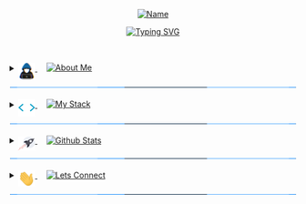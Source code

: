 <!-- Name Header -->
<p align="center">
<a href="#"><img src="https://readme-typing-svg.herokuapp.com?font=Varela+Round&size=20&pause=8000&color=36BCF7E1&center=true&vCenter=true&width=435&height=50&lines=Noor+Chasib" alt="Name" /></a>
</p>
<p align="center">
<a href="#"><img src="https://readme-typing-svg.herokuapp.com?font=Varela+Round&size=30&pause=1500&center=true&width=600&height=50&lines=Junior+Full-Stack+Web+Developer;Lighthouse+Labs+Student;Bachelor+of+Science" alt="Typing SVG" /></a>
</p>

##
<br>

<!-- About Me -->

<details> 
  <summary>
      <a href="#"> 
	<img align="middle" src="https://github.com/NoorChasib/NoorChasib/blob/main/img/about_me.gif" width="30">
      </a>
      &nbsp;&nbsp;&nbsp;
<a href="#"><img align="top" src="https://readme-typing-svg.herokuapp.com?font=Varela+Round&size=25&duration=3000&pause=5000&color=C9D1D9&multiline=true&width=200&height=40&lines=About+Me" alt="About Me" /></a>
  </summary>
  
<picture> <img align="right" src="https://github.com/NoorChasib/NoorChasib/blob/main/img/Right_Side.gif" width = 250px></picture>

<br>

- A passionate Self-taught Front-end developer
- Playing CTF's at spare time
- Currently learning Web Development by Self
- Personal website
- I’m currently open for an Intern or a new job opportunity
<br>
<br>
<br>
	
</details>

<img src="https://github.com/NoorChasib/NoorChasib/blob/main/img/line3.gif" width="100%" height="1">

<br>
<br>

<!-- My Stack -->

<details> 
  <summary>
      <a href="#"> 
        <img align="middle" src="https://github.com/NoorChasib/NoorChasib/blob/main/img/skills.gif" width="30">
      </a>
	  &nbsp;&nbsp;&nbsp;
	<a href="#"><img align="top" src="https://readme-typing-svg.herokuapp.com?font=Varela+Round&size=25&duration=3000&pause=5000&color=C9D1D9&multiline=true&width=200&height=40&lines=My+Stack" alt="My Stack"/></a>
	  </a>

  </summary>
	
### Some things I'd like to learn next ⭐️
![Python](https://img.shields.io/badge/python-3670A0?style=for-the-badge&logo=python&logoColor=ffdd54)
![Angular.js](https://img.shields.io/badge/angular.js-%23E23237.svg?style=for-the-badge&logo=angularjs&logoColor=white)
![MongoDB](https://img.shields.io/badge/MongoDB-%234ea94b.svg?style=for-the-badge&logo=mongodb&logoColor=white)

### Learning in Progress 👨‍🎓
![Next JS](https://img.shields.io/badge/Next-black?style=for-the-badge&logo=next.js&logoColor=white)
![TypeScript](https://img.shields.io/badge/typescript-%23007ACC.svg?style=for-the-badge&logo=typescript&logoColor=white)
![TailwindCSS](https://img.shields.io/badge/tailwindcss-%2338B2AC.svg?style=for-the-badge&logo=tailwind-css&logoColor=white)

### Things I code with 👨🏻‍💻

![JavaScript](https://img.shields.io/badge/javascript-%23323330.svg?style=for-the-badge&logo=javascript&logoColor=%23F7DF1E)
![Ruby](https://img.shields.io/badge/ruby-%23CC342D.svg?style=for-the-badge&logo=ruby&logoColor=white)
![Rails](https://img.shields.io/badge/rails-%23CC0000.svg?style=for-the-badge&logo=ruby-on-rails&logoColor=white)
![HTML5](https://img.shields.io/badge/html5-%23E34F26.svg?style=for-the-badge&logo=html5&logoColor=white)
![CSS3](https://img.shields.io/badge/css3-%231572B6.svg?style=for-the-badge&logo=css3&logoColor=white)
![React](https://img.shields.io/badge/react-%2320232a.svg?style=for-the-badge&logo=react&logoColor=%2361DAFB)
![jQuery](https://img.shields.io/badge/jquery-%230769AD.svg?style=for-the-badge&logo=jquery&logoColor=white)
![NodeJS](https://img.shields.io/badge/node.js-6DA55F?style=for-the-badge&logo=node.js&logoColor=white)
![Express.js](https://img.shields.io/badge/express.js-%23404d59.svg?style=for-the-badge&logo=express&logoColor=%2361DAFB)
![cypress](https://img.shields.io/badge/-cypress-%23E5E5E5?style=for-the-badge&logo=cypress&logoColor=058a5e)
![Jest](https://img.shields.io/badge/-jest-%23C21325?style=for-the-badge&logo=jest&logoColor=white)
![Mocha](https://img.shields.io/badge/-mocha-%238D6748?style=for-the-badge&logo=mocha&logoColor=white)
![Postgres](https://img.shields.io/badge/postgres-%23316192.svg?style=for-the-badge&logo=postgresql&logoColor=white)
![SQLite](https://img.shields.io/badge/sqlite-%2307405e.svg?style=for-the-badge&logo=sqlite&logoColor=white)
![SASS](https://img.shields.io/badge/SASS-hotpink.svg?style=for-the-badge&logo=SASS&logoColor=white)
![MUI](https://img.shields.io/badge/MUI-%230081CB.svg?style=for-the-badge&logo=mui&logoColor=white)
![Bootstrap](https://img.shields.io/badge/bootstrap-%23563D7C.svg?style=for-the-badge&logo=bootstrap&logoColor=white)
![Insomnia](https://img.shields.io/badge/Insomnia-black?style=for-the-badge&logo=insomnia&logoColor=5849BE)
![Heroku](https://img.shields.io/badge/heroku-%23430098.svg?style=for-the-badge&logo=heroku&logoColor=white)
![CircleCI](https://img.shields.io/badge/circle%20ci-%23161616.svg?style=for-the-badge&logo=circleci&logoColor=white)
	
<a href="#"><img alt="React" src="https://img.shields.io/badge/react-%2320232a.svg?style=for-the-badge&logo=react&logoColor=%2361DAFB"></a>
	
</details>

<img src="https://github.com/NoorChasib/NoorChasib/blob/main/img/line3.gif" width="100%" height="1">

<br>
<br>

<!-- Github Stats -->

<details> 
  <summary>
      <a href="#"> 
        <img align="middle" src="https://github.com/NoorChasib/NoorChasib/blob/main/img/rocket.gif" width="30">
      </a>
	  &nbsp;&nbsp;&nbsp;
	<a href="#"><img align="top" src="https://readme-typing-svg.herokuapp.com?font=Varela+Round&size=25&duration=3000&pause=5000&color=C9D1D9&multiline=true&width=200&height=40&lines=Github+Stats" alt="Github Stats"/></a>
	  
  </summary>
	
  <br>
  <br>
	
<div align="center">
  <a href="https://github.com/NoorChasib/">   
  <img height="180em" src="https://github-readme-stats-a4kc.vercel.app/api?username=NoorChasib&include_all_commits=true&count_private=true&show_icons=true&line_height=20&theme=react" /> 
  <img height="180em" src="https://github-readme-stats-a4kc.vercel.app/api/top-langs/?username=NoorChasib&layout=compact&show_icons=true&langs_count=8&line_height=20&theme=react" />
  </a>
</div>

</details>

<img src="https://github.com/NoorChasib/NoorChasib/blob/main/img/line3.gif" width="100%" height="1">

<br>
<br>


<!-- Lets Connect -->

<details> 
  <summary>
      <a href="#"> 
        <img align="middle" src="https://github.com/NoorChasib/NoorChasib/blob/main/img/waving.gif" width="30">
      </a>
	  &nbsp;&nbsp;&nbsp;
	<a href="#"><img align="top" src="https://readme-typing-svg.herokuapp.com?font=Varela+Round&size=25&duration=3000&pause=5000&color=C9D1D9&multiline=true&width=200&height=40&lines=Lets+Connect" alt="Lets Connect"/></a>
	  
  </summary>
	
  <br>
  <br>
	
<div align="center">
  <a href="https://github.com/NoorChasib/">   
  <img height="180em" src="https://github-readme-stats-a4kc.vercel.app/api?username=NoorChasib&include_all_commits=true&count_private=true&show_icons=true&line_height=20&theme=react" /> 
  <img height="180em" src="https://github-readme-stats-a4kc.vercel.app/api/top-langs/?username=NoorChasib&layout=compact&show_icons=true&langs_count=8&line_height=20&theme=react" />
  </a>
</div>

</details>

<img src="https://github.com/NoorChasib/NoorChasib/blob/main/img/line3.gif" width="100%" height="1">

<br>
<br>

